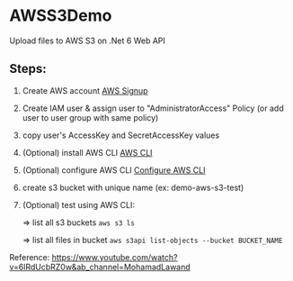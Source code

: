 # AWSS3Demo

Upload files to AWS S3 on .Net 6 Web API

## Steps:
1. Create AWS account [AWS Signup](https://portal.aws.amazon.com/billing/signup?nc2=h_ct&src=header_signup&refid=aab93946-116c-44e8-94f5-49181e2867fd&redirect_url=https%3A%2F%2Faws.amazon.com%2Fregistration-confirmation#/start/email)
2. Create IAM user & assign user to "AdministratorAccess" Policy (or add user to user group with same policy) 
3. copy user's AccessKey and SecretAccessKey values
4. (Optional) install AWS CLI [AWS CLI](https://docs.aws.amazon.com/cli/latest/userguide/getting-started-install.html)
5. (Optional) configure AWS CLI [Configure AWS CLI](https://docs.aws.amazon.com/cli/latest/userguide/cli-authentication-user.html#cli-authentication-user-configure.title)
6. create s3 bucket with unique name (ex: demo-aws-s3-test)
7. (Optional) test using AWS CLI:
 
   => list all s3 buckets `aws s3 ls`

   => list all files in bucket `aws s3api list-objects --bucket BUCKET_NAME`


Reference: https://www.youtube.com/watch?v=6lRdUcbRZ0w&ab_channel=MohamadLawand 
